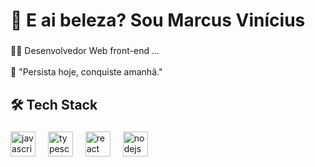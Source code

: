 <h1 align="left">👋 E ai beleza? Sou Marcus Vinícius</h1>

###


###


###

<p align="left">👨‍💻 Desenvolvedor Web front-end ...<br><br>🎯 "Persista hoje, conquiste amanhã."</p>

###

<h2 align="left">🛠 Tech Stack</h2>

###

<div align="left">
  <img src="https://cdn.jsdelivr.net/gh/devicons/devicon/icons/javascript/javascript-original.svg" height="40" alt="javascript logo"  />
  <img width="12" />
  <img src="https://cdn.jsdelivr.net/gh/devicons/devicon/icons/typescript/typescript-original.svg" height="40" alt="typescript logo"  />
  <img width="12" />
  <img src="https://cdn.jsdelivr.net/gh/devicons/devicon/icons/react/react-original.svg" height="40" alt="react logo"  />
  <img width="12" />

  <img src="https://cdn.jsdelivr.net/gh/devicons/devicon/icons/nodejs/nodejs-original.svg" height="40" alt="nodejs logo"  />
  <img width="12" />

  


</div>

###
